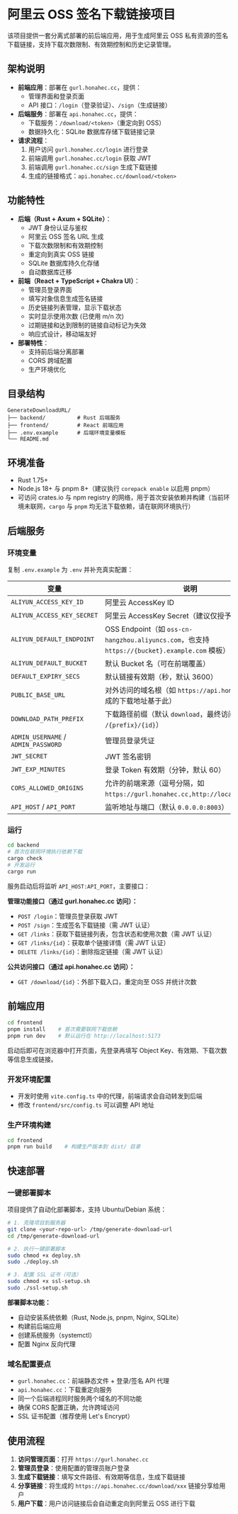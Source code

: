 # 阿里云 OSS 签名下载链接项目

该项目提供一套分离式部署的前后端应用，用于生成阿里云 OSS 私有资源的签名下载链接，支持下载次数限制、有效期控制和历史记录管理。

## 架构说明

- **前端应用**：部署在 `gurl.honahec.cc`，提供：
  - 管理界面和登录页面
  - API 接口：`/login`（登录验证）、`/sign`（生成链接）
- **后端服务**：部署在 `api.honahec.cc`，提供：
  - 下载服务：`/download/<token>`（重定向到 OSS）
  - 数据持久化：SQLite 数据库存储下载链接记录
- **请求流程**：
  1. 用户访问 `gurl.honahec.cc/login` 进行登录
  2. 前端调用 `gurl.honahec.cc/login` 获取 JWT
  3. 前端调用 `gurl.honahec.cc/sign` 生成下载链接
  4. 生成的链接格式：`api.honahec.cc/download/<token>`

## 功能特性

- **后端（Rust + Axum + SQLite）**：
  - JWT 身份认证与鉴权
  - 阿里云 OSS 签名 URL 生成
  - 下载次数限制和有效期控制
  - 重定向到真实 OSS 链接
  - SQLite 数据库持久化存储
  - 自动数据库迁移
- **前端（React + TypeScript + Chakra UI）**：
  - 管理员登录界面
  - 填写对象信息生成签名链接
  - 历史链接列表管理，显示下载状态
  - 实时显示使用次数 (已使用 m/n 次)
  - 过期链接和达到限制的链接自动标记为失效
  - 响应式设计，移动端友好
- **部署特性**：
  - 支持前后端分离部署
  - CORS 跨域配置
  - 生产环境优化

## 目录结构

```
GenerateDownloadURL/
├── backend/          # Rust 后端服务
├── frontend/         # React 前端应用
├── .env.example      # 后端环境变量模板
└── README.md
```

## 环境准备

- Rust 1.75+
- Node.js 18+ 与 pnpm 8+（建议执行 `corepack enable` 以启用 pnpm）
- 可访问 crates.io 与 npm registry 的网络，用于首次安装依赖并构建（当前环境未联网，`cargo` 与 `pnpm` 均无法下载依赖，请在联网环境执行）

## 后端服务

### 环境变量

复制 `.env.example` 为 `.env` 并补充真实配置：

| 变量                                | 说明                                                                                          |
| ----------------------------------- | --------------------------------------------------------------------------------------------- |
| `ALIYUN_ACCESS_KEY_ID`              | 阿里云 AccessKey ID                                                                           |
| `ALIYUN_ACCESS_KEY_SECRET`          | 阿里云 AccessKey Secret（建议仅授予只读权限）                                                 |
| `ALIYUN_DEFAULT_ENDPOINT`           | OSS Endpoint（如 `oss-cn-hangzhou.aliyuncs.com`，也支持 `https://{bucket}.example.com` 模板） |
| `ALIYUN_DEFAULT_BUCKET`             | 默认 Bucket 名（可在前端覆盖）                                                                |
| `DEFAULT_EXPIRY_SECS`               | 默认链接有效期（秒，默认 3600）                                                               |
| `PUBLIC_BASE_URL`                   | 对外访问的域名根（如 `https://api.honahec.cc`，生成的下载地址基于此）                         |
| `DOWNLOAD_PATH_PREFIX`              | 下载路径前缀（默认 `download`，最终访问路径为 `/{prefix}/{id}`）                              |
| `ADMIN_USERNAME` / `ADMIN_PASSWORD` | 管理员登录凭证                                                                                |
| `JWT_SECRET`                        | JWT 签名密钥                                                                                  |
| `JWT_EXP_MINUTES`                   | 登录 Token 有效期（分钟，默认 60）                                                            |
| `CORS_ALLOWED_ORIGINS`              | 允许的前端来源（逗号分隔，如 `https://gurl.honahec.cc,http://localhost:5173`）                |
| `API_HOST` / `API_PORT`             | 监听地址与端口（默认 `0.0.0.0:8003`）                                                         |

### 运行

```bash
cd backend
# 首次在联网环境执行依赖下载
cargo check
# 开发运行
cargo run
```

服务启动后将监听 `API_HOST:API_PORT`，主要接口：

**管理功能接口（通过 gurl.honahec.cc 访问）：**

- `POST /login`：管理员登录获取 JWT
- `POST /sign`：生成签名下载链接（需 JWT 认证）
- `GET /links`：获取下载链接列表，包含状态和使用次数（需 JWT 认证）
- `GET /links/{id}`：获取单个链接详情（需 JWT 认证）
- `DELETE /links/{id}`：删除指定链接（需 JWT 认证）

**公共访问接口（通过 api.honahec.cc 访问）：**

- `GET /download/{id}`：外部下载入口，重定向至 OSS 并统计次数

## 前端应用

```bash
cd frontend
pnpm install    # 首次需要联网下载依赖
pnpm run dev    # 默认运行在 http://localhost:5173
```

启动后即可在浏览器中打开页面，先登录再填写 Object Key、有效期、下载次数等信息生成链接。

### 开发环境配置

- 开发时使用 `vite.config.ts` 中的代理，前端请求会自动转发到后端
- 修改 `frontend/src/config.ts` 可以调整 API 地址

### 生产环境构建

```bash
cd frontend
pnpm run build    # 构建生产版本到 dist/ 目录
```

## 快速部署

### 一键部署脚本

项目提供了自动化部署脚本，支持 Ubuntu/Debian 系统：

```bash
# 1. 克隆项目到服务器
git clone <your-repo-url> /tmp/generate-download-url
cd /tmp/generate-download-url

# 2. 执行一键部署脚本
sudo chmod +x deploy.sh
sudo ./deploy.sh

# 3. 配置 SSL 证书（可选）
sudo chmod +x ssl-setup.sh
sudo ./ssl-setup.sh
```

**部署脚本功能：**

- 自动安装系统依赖（Rust, Node.js, pnpm, Nginx, SQLite）
- 构建前后端应用
- 创建系统服务（systemctl）
- 配置 Nginx 反向代理

### 域名配置要点

- `gurl.honahec.cc`：前端静态文件 + 登录/签名 API 代理
- `api.honahec.cc`：下载重定向服务
- 同一个后端进程同时服务两个域名的不同功能
- 确保 CORS 配置正确，允许跨域访问
- SSL 证书配置（推荐使用 Let's Encrypt）

## 使用流程

1. **访问管理页面**：打开 `https://gurl.honahec.cc`
2. **管理员登录**：使用配置的管理员账户登录
3. **生成下载链接**：填写文件路径、有效期等信息，生成下载链接
4. **分享链接**：将生成的 `https://api.honahec.cc/download/xxx` 链接分享给用户
5. **用户下载**：用户访问链接后会自动重定向到阿里云 OSS 进行下载
